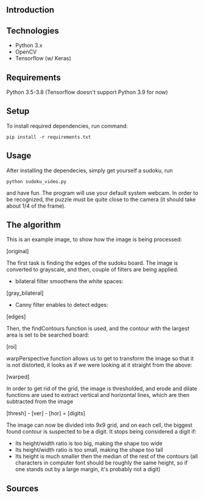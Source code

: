 ## Introduction



## Technologies

* Python 3.x
* OpenCV
* Tensorflow (w/ Keras)

## Requirements

Python 3.5-3.8 (Tensorflow doesn't support Python 3.9 for now) 

## Setup

To install required dependencies, run command:
```
pip install -r requirements.txt
```

## Usage

After installing the dependecies, simply get yourself a sudoku, run 
```
python sudoku_video.py
```
and have fun. The program will use your default system webcam. In order to be recognized, the puzzle must be quite close to the camera (it should take about 1/4 of the frame).

## The algorithm

This is an example image, to show how the image is being processed:

[original]

The first task is finding the edges of the sudoku board. The image is converted to grayscale, and then, couple of filters are being applied:

* bilateral filter smoothens the white spaces:

[gray_bilateral]

* Canny filter enables to detect edges:

[edges]

Then, the findContours function is used, and the contour with the largest area is set to be searched board:

[roi]

warpPerspective function allows us to get to transform the image so that it is not distorted, it looks as if we were looking at it straight from the above:

[warped]

In order to get rid of the grid, the image is thresholded, and erode and dilate functions are used to extract vertical and horizontal lines, which are then subtracted from the image

[thresh] - [ver] - [hor] = [digits]

The image can now be divided into 9x9 grid, and on each cell, the biggest found contour is suspected to be a digit. It stops being considered a digit if:
* Its height/width ratio is too big, making the shape too wide
* Its height/width ratio is too small, making the shape too tall
* Its height is much smaller then the median of the rest of the contours (all characters in computer font should be roughly the same height, so if one stands out by a large margin, it's probably not a digit)






## Sources

